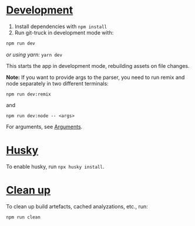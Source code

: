 # [Development](#development)

1. Install dependencies with `npm install`
2. Run git-truck in development mode with:

```sh
npm run dev
```

_or using yarn:_ `yarn dev`

This starts the app in development mode, rebuilding assets on file changes.

**Note:**
If you want to provide args to the parser, you need to run remix and node separately in two different terminals:

```
npm run dev:remix
```

and

```
npm run dev:node -- <args>
```

For arguments, see [Arguments](README.md#arguments).

# [Husky](#husky)

To enable husky, run `npx husky install`.

# [Clean up](#clean-up)

To clean up build artefacts, cached analyzations, etc., run:

```
npm run clean
```
